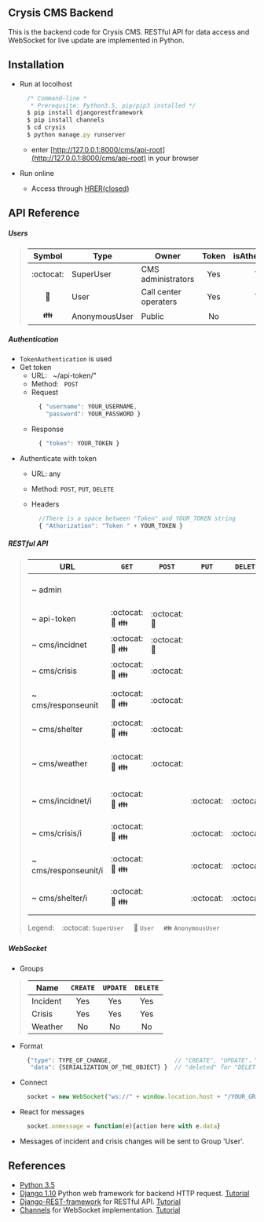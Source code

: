 ## Crysis CMS Backend

This is the backend code for Crysis CMS. RESTful API for data access and WebSocket for live update are implemented in Python.


## Installation

- Run at locolhost
	```javascript
      /* Command-line *
       * Prerequsite: Python3.5, pip/pip3 installed */
 	  $ pip install djangorestframework 
 	  $ pip install channels
	  $ cd crysis
	  $ python manage.py runserver
	```
    - enter [http://127.0.0.1:8000/cms/api-root](http://127.0.0.1:8000/cms/api-root) in your browser 

- Run online
	- Access through [HRER(closed)](sublimeapp.site:8000/cms/api-root) 

## API Reference
##### Users

> Symbol | Type | Owner | Token | isAthenticated
> ----|-----|-----|----|-----
> <center>:octocat:</center> | SuperUser | CMS administrators | <center>Yes</center> | <center>Yes</center>
> <center>:cop:</center> | User | Call center operaters | <center>Yes</center> | <center>Yes</center>
> <center>:family:</center> | AnonymousUser | Public | <center>No</center> | <center>No</center>

##### Authentication
- `TokenAuthentication` is used
- Get token
	- URL: &nbsp; ~/api-token/"	
	- Method: &nbsp; `POST`
	- Request
		``` javascript
		  { "username": YOUR_USERNAME, 
            "password": YOUR_PASSWORD }
    	```
    - Response
    	``` javascript
		  { "token": YOUR_TOKEN }
		```
- Authenticate with token
	- URL: any
	- Method: `POST`, `PUT`, `DELETE`
	- Headers
	
	 	``` javascript
          //There is a space between "Token" and YOUR_TOKEN string
	 	  { "Athorization": "Token " + YOUR_TOKEN }
		```


##### RESTful API


> URL | `GET` | `POST` | `PUT`| `DELETE` | Description 
> --- | ----- | ------ | ---- | -------- | ----------- 
> ~ admin ||||| Django login page for admin user.
> ~ api-token |:octocat: :cop: :family:|:octocat: :cop:||| Return a user token.
> ~ cms/incidnet |:octocat: :cop: :family:|:octocat: :cop:||| Return a list of incidents.
> ~ cms/crisis |:octocat: :cop: :family:|:octocat:||| Return a list of crires.
> ~ cms/responseunit |:octocat: :cop: :family:|:octocat:||| Return a list of response units.
> ~ cms/shelter |:octocat: :cop: :family:|:octocat:||| Return a list of shelters.
> ~ cms/weather |:octocat: :cop: :family:|:octocat:||| Return the current weather info.
> ~ cms/incidnet/i |:octocat: :cop: :family:||:octocat:|:octocat:| Return the incident with `id == i`.
> ~ cms/crisis/i |:octocat: :cop: :family:||:octocat:|:octocat:| Return the crisis with `id == i`.
> ~ cms/responseunit/i |:octocat: :cop: :family:||:octocat:|:octocat:| Return the responseunit with `id == i`.
> ~ cms/shelter/i |:octocat: :cop: :family:||:octocat: |:octocat: | Return the shelter  with `id == i`.
> Legend: &nbsp;&nbsp; :octocat: `SuperUser` &nbsp;&nbsp;&nbsp; :cop: `User` &nbsp;&nbsp;&nbsp; :family: `AnonymousUser`


##### WebSocket
- Groups

> Name | `CREATE` | `UPDATE` | `DELETE`
> ---- |-----|-----|------
> Incident | <center>Yes</center> | <center>Yes</center> | <center>Yes</center>
> Crisis | <center>Yes</center> | <center>Yes</center> | <center>Yes</center>
> Weather | <center>No</center> | <center>No</center> | <center>No</center>

- Format
	```javascript
      {"type": TYPE_OF_CHANGE,  				// "CREATE", "UPDATE"，"DELETE"
       "data": {SERIALIZATION_OF_THE_OBJECT} }	// "deleted" for "DELETION"
 	```
    
- Connect

	```javascript
	  socket = new WebSocket("ws://" + window.location.host + "/YOUR_GROUP/");
	```

- React for messages

	```javascript
	  socket.onmessage = function(e){action here with e.data}
	```


- Messages of incident and crisis changes will be sent to Group 'User'.

## References

 * [Python 3.5](https://docs.python.org/3/) 
 * [Django 1.10](https://github.com/django/django) Python web framework for backend HTTP request.  [Tutorial](https://docs.djangoproject.com/en/1.10/)
 * [Django-REST-framework](https://github.com/tomchristie/django-rest-framework) for RESTful API. [Tutorial](http://www.django-rest-framework.org/)
 * [Channels](https://github.com/django/channels) for WebSocket implementation. [Tutorial](http://channels.readthedocs.org)

